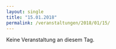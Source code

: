 ```yaml
---
layout: single
title: "15.01.2018"
permalink: /veranstaltungen/2018/01/15/
---
```


Keine Veranstaltung an diesem Tag.
